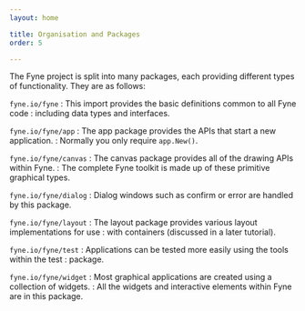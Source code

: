 ```yaml
---
layout: home

title: Organisation and Packages
order: 5

---
```


The Fyne project is split into many packages, each providing different
types of functionality. They are as follows:

`fyne.io/fyne`
: This import provides the basic definitions common to all Fyne code 
: including data types and interfaces.

`fyne.io/fyne/app`
: The app package provides the APIs that start a new application.
: Normally you only require `app.New()`.

`fyne.io/fyne/canvas`
: The canvas package provides all of the drawing APIs within Fyne.
: The complete Fyne toolkit is made up of these primitive graphical types.

`fyne.io/fyne/dialog`
: Dialog windows such as confirm or error are handled by this package.

`fyne.io/fyne/layout`
: The layout package provides various layout implementations for use
: with containers (discussed in a later tutorial).

`fyne.io/fyne/test`
: Applications can be tested more easily using the tools within the test
: package.

`fyne.io/fyne/widget`
: Most graphical applications are created using a collection of widgets.
: All the widgets and interactive elements within Fyne are in this package.